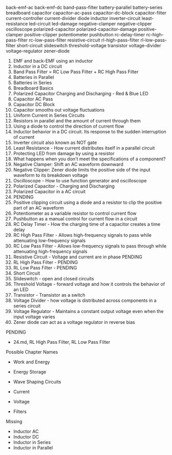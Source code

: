 back-emf-ac
back-emf-dc
band-pass-filter
battery-parallel
battery-series
breadboard
capacitor
capacitor-ac-pass
capacitor-dc-block
capacitor-filter
current-controller
current-divider
diode
inductor
inverter-circuit
least-resistance
led-circuit
led-damage
negative-clamper
negative-clipper
oscilloscope
polarized-capacitor
polarized-capacitor-damage
positive-clamper
positive-clipper
potentiometer
pushbutton
rc-delay-timer
rc-high-pass-filter
rc-low-pass-filter
resistive-circuit
rl-high-pass-filter
rl-low-pass-filter
short-circuit
slideswitch
threshold-voltage
transistor
voltage-divider
voltage-regulator
zener-diode

1. EMF and back-EMF using an inductor
2. Inductor in a DC circuit
3. Band Pass Filter = RC Low Pass Filter + RC High Pass Filter
4. Batteries in Parallel
5. Batteries in Series
6. Breadboard Basics
7. Polarized Capacitor Charging and Discharging - Red & Blue LED
8. Capacitor AC Pass
9. Capacitor DC Block
10. Capacitor smooths out voltage fluctuations
11. Uniform Current in Series Circuits
12. Resistors in parallel and the amount of current through them
13. Using a diode to control the direction of current flow
14. Inductor behavior in a DC circuit. Its response to the sudden interruption of current
15. Inverter circuit also known as NOT gate
16. Least Resistance - How current distributes itself in a parallel circuit
17. Protecting LED from damage by using a resistor
18. What happens when you don't meet the specifications of a component?
19. Negative Clamper: Shift an AC waveform downward
20. Negative Clipper: Zener diode limits the positive side of the input waveform to its breakdown voltage
21. Oscilloscope - How to use function generator and oscilloscope
22. Polarized Capacitor - Charging and Discharging
23. Polarized Capacitor in a AC circuit
24. PENDING
25. Positive clipping circuit using a diode and a resistor to clip the positive part of an AC waveform
26. Potentiometer as a variable resistor to control current flow
27. Pushbutton as a manual control for current flow in a circuit
28. RC Delay Timer - How the charging time of a capacitor creates a time delay
29. RC High Pass Filter - Allows high-frequency signals to pass while attenuating low-frequency signals
30. RC Low Pass Filter - Allows low-frequency signals to pass through while attenuating high-frequency signals
31. Resistive Circuit - Voltage and current are in phase PENDING
32. RL High Pass Filter - PENDING
33. RL Low Pass Filter - PENDING
34. Short Circuit
35. Slideswitch - open and closed circuits
36. Threshold Voltage - forward voltage and how it controls the behavior of an LED
37. Transistor - Transistor as a switch
38. Voltage Divider - how voltage is distributed across components in a series circuit
39. Voltage Regulator - Maintains a constant output voltage even when the input voltage varies
40. Zener diode can act as a voltage regulator in reverse bias


PENDING

- 24.md, RL High Pass Filter, RL Low Pass Filter

Possible Chapter Names

- Work and Energy

- Energy Storage

- Wave Shaping Circuits

- Current

- Voltage

- Filters



Missing

- Inductor AC
- Inductor DC
- Inductor in Series
- Inductor in Parallel

